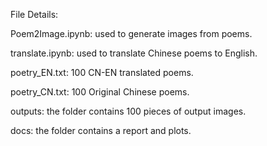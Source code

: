 File Details:

Poem2Image.ipynb: used to generate images from poems.

translate.ipynb: used to translate Chinese poems to English.

poetry_EN.txt: 100 CN-EN translated poems.

poetry_CN.txt: 100 Original Chinese poems.

outputs: the folder contains 100 pieces of output images.

docs: the folder contains a report and plots.
